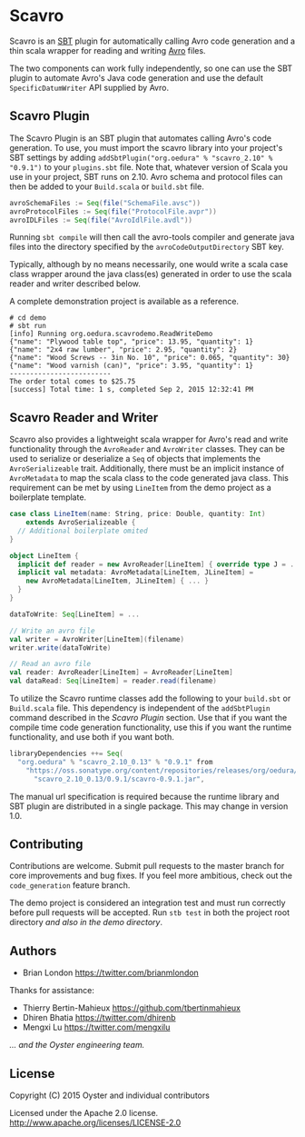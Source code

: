 # Scavro

Scavro is an [SBT](http://www.scala-sbt.org/) plugin for automatically calling
Avro code generation and a thin scala wrapper for reading and writing
[Avro](http://avro.apache.org/) files.

The two components can work fully independently, so one can use the SBT plugin
to automate Avro's Java code generation and use the default
`SpecificDatumWriter` API supplied by Avro.


## Scavro Plugin

The Scavro Plugin is an SBT plugin that automates calling Avro's code
generation.  To use, you must import the scavro library into your project's SBT
settings by adding
`addSbtPlugin("org.oedura" % "scavro_2.10" % "0.9.1")` to your
`plugins.sbt` file. Note that, whatever version of Scala you use in your
project, SBT runs on 2.10.  Avro schema and protocol files can then be added to
your `Build.scala` or `build.sbt` file.

```scala
avroSchemaFiles := Seq(file("SchemaFile.avsc"))
avroProtocolFiles := Seq(file("ProtocolFile.avpr"))
avroIDLFiles := Seq(file("AvroIdlFile.avdl"))
```

Running `sbt compile` will then call the avro-tools compiler and generate java
files into the directory specified by the `avroCodeOutputDirectory` SBT key.

Typically, although by no means necessarily, one would write a scala case class 
wrapper around the java class(es) generated in order to use the scala reader and
writer described below.

A complete demonstration project is available as a reference. 

    # cd demo
    # sbt run
    [info] Running org.oedura.scavrodemo.ReadWriteDemo
    {"name": "Plywood table top", "price": 13.95, "quantity": 1}
    {"name": "2x4 raw lumber", "price": 2.95, "quantity": 2}
    {"name": "Wood Screws -- 3in No. 10", "price": 0.065, "quantity": 30}
    {"name": "Wood varnish (can)", "price": 3.95, "quantity": 1}
    -------------------------
    The order total comes to $25.75
    [success] Total time: 1 s, completed Sep 2, 2015 12:32:41 PM


## Scavro Reader and Writer

Scavro also provides a lightweight scala wrapper for Avro's read and write
functionality through the `AvroReader` and `AvroWriter` classes.  They can be
used to serialize or deserialize a `Seq` of objects that implements the
`AvroSerializeable` trait.  Additionally, there must be an implicit instance of
`AvroMetadata` to map the scala class to the code generated java class.  This
requirement can be met by using `LineItem` from the demo project as a
boilerplate template.

```scala
case class LineItem(name: String, price: Double, quantity: Int) 
    extends AvroSerializeable {
  // Additional boilerplate omited
}

object LineItem {
  implicit def reader = new AvroReader[LineItem] { override type J = ... }
  implicit val metadata: AvroMetadata[LineItem, JLineItem] = 
    new AvroMetadata[LineItem, JLineItem] { ... }
  }
}

dataToWrite: Seq[LineItem] = ...

// Write an avro file
val writer = AvroWriter[LineItem](filename)
writer.write(dataToWrite)

// Read an avro file
val reader: AvroReader[LineItem] = AvroReader[LineItem]
val dataRead: Seq[LineItem] = reader.read(filename)
```

To utilize the Scavro runtime classes add the following to your `build.sbt` or
`Build.scala` file.  This dependency is independent of the `addSbtPlugin`
command described in the _Scavro Plugin_ section.  Use that if you want the
compile time code generation functionality, use this if you want the runtime
functionality, and use both if you want both.

```scala
libraryDependencies ++= Seq(
  "org.oedura" % "scavro_2.10_0.13" % "0.9.1" from
    "https://oss.sonatype.org/content/repositories/releases/org/oedura/" +
      "scavro_2.10_0.13/0.9.1/scavro-0.9.1.jar",
```

The manual url specification is required because the runtime library and SBT
plugin are distributed in a single package.  This may change in version 1.0.


## Contributing

Contributions are welcome.  Submit pull requests to the master branch for core 
improvements and bug fixes.  If you feel more ambitious, check out the 
`code_generation` feature branch.

The demo project is considered an integration test and must run correctly before
pull requests will be accepted.  Run `stb test` in both the project root
directory *and also in the demo directory*.


## Authors

* Brian London <https://twitter.com/brianmlondon>

Thanks for assistance:

* Thierry Bertin-Mahieux <https://github.com/tbertinmahieux>
* Dhiren Bhatia <https://twitter.com/dhirenb>
* Mengxi Lu <https://twitter.com/mengxilu>

*... and the Oyster engineering team.*


## License

Copyright (C) 2015 Oyster and individual contributors

Licensed under the Apache 2.0 license. 
http://www.apache.org/licenses/LICENSE-2.0
